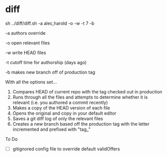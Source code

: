 diff
====

sh ../diff/diff.sh -a alec,harold -o -w -t 7 -b

-a authors override

-o open relevant files

-w write HEAD files

-t cutoff time for authorship (days ago)

-b makes new branch off of production tag


With all the options set...
1. Compares HEAD of current repo with the tag checked out in production
2. Runs through all the files and attempts to determine whether it is relevant (i.e. you authored a commit recently)
3. Makes a copy of the HEAD version of each file
4. Opens the original and copy in your default editor
5. Saves a git diff log of only the relevant files
6. Creates a new branch based off the production tag with the letter incremented and prefixed with "tag_"


To Do
- [ ] gitignored config file to override default validOffers
